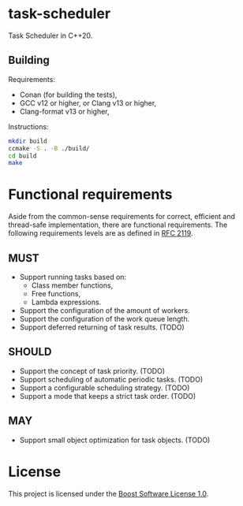 # task-scheduler

Task Scheduler in C++20.

## Building

Requirements:

* Conan (for building the tests),
* GCC v12 or higher, or Clang v13 or higher,
* Clang-format v13 or higher,

Instructions:

```sh
mkdir build
ccmake -S . -B ./build/
cd build
make
```

# Functional requirements

Aside from the common-sense requirements for correct, efficient and thread-safe implementation, there are functional requirements.
The following requirements levels are as defined in [RFC 2119](https://www.ietf.org/rfc/rfc2119.txt).

## MUST

* Support running tasks based on:
  * Class member functions,
  * Free functions,
  * Lambda expressions.
* Support the configuration of the amount of workers.
* Support the configuration of the work queue length.
* Support deferred returning of task results. (TODO)

## SHOULD

* Support the concept of task priority. (TODO)
* Support scheduling of automatic periodic tasks. (TODO)
* Support a configurable scheduling strategy. (TODO)
* Support a mode that keeps a strict task order. (TODO)

## MAY

* Support small object optimization for task objects. (TODO)

# License

This project is licensed under the [Boost Software License 1.0](https://choosealicense.com/licenses/bsl-1.0/).
